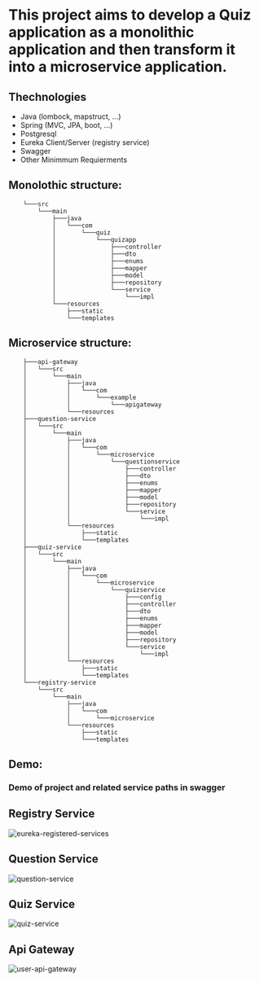 # This project aims to develop a Quiz application as a monolithic application and then transform it into a microservice application.

## Thechnologies
- Java (lombock, mapstruct, ...)
- Spring (MVC, JPA, boot, ...)
- Postgresql
- Eureka Client/Server (registry service)
- Swagger
- Other Minimmum Requierments

## Monolothic structure:
        
        └───src
            └───main
                ├───java                         
                │   └───com
                │       └───quiz
                │           └───quizapp
                │               ├───controller
                │               ├───dto
                │               ├───enums
                │               ├───mapper
                │               ├───model
                │               ├───repository
                │               └───service
                │                   └───impl
                └───resources
                    ├───static
                    └───templates


## Microservice structure:

        ├───api-gateway
        │   └───src
        │       └───main
        │           ├───java
        │           │   └───com
        │           │       └───example
        │           │           └───apigateway
        │           └───resources
        ├───question-service
        │   └───src
        │       └───main
        │           ├───java
        │           │   └───com
        │           │       └───microservice
        │           │           └───questionservice
        │           │               ├───controller
        │           │               ├───dto
        │           │               ├───enums
        │           │               ├───mapper
        │           │               ├───model
        │           │               ├───repository
        │           │               └───service
        │           │                   └───impl
        │           └───resources
        │               ├───static
        │               └───templates
        ├───quiz-service
        │   └───src
        │       └───main
        │           ├───java
        │           │   └───com
        │           │       └───microservice
        │           │           └───quizservice
        │           │               ├───config
        │           │               ├───controller
        │           │               ├───dto
        │           │               ├───enums
        │           │               ├───mapper
        │           │               ├───model
        │           │               ├───repository
        │           │               └───service
        │           │                   └───impl
        │           └───resources
        │               ├───static
        │               └───templates
        └───registry-service
            └───src
                └───main
                    ├───java
                    │   └───com
                    │       └───microservice
                    └───resources
                        ├───static
                        └───templates
        
## Demo:

### Demo of project and related service paths in swagger 

## Registry Service

![eureka-registered-services](https://github.com/mtayebi/Quiz/assets/96329796/db417188-f437-4916-a58e-d77fadb26b72)

## Question Service

![question-service](https://github.com/mtayebi/Quiz/assets/96329796/5e28e9ec-c67a-415a-98bc-2305dff2e297)

## Quiz Service

![quiz-service](https://github.com/mtayebi/Quiz/assets/96329796/6b4a4a88-7c9e-42c9-8a46-ced72eedd60c)

## Api Gateway

![user-api-gateway](https://github.com/mtayebi/Quiz/assets/96329796/0570e266-1f78-42e2-a8e6-0f3a6fb2c4ff)
